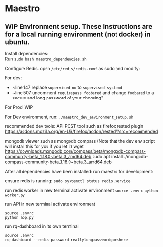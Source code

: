 # Maestro

## WIP Environment setup.  These instructions are for a local running environment (not docker) in ubuntu.   
Install dependencies:   
Run 
`sudo bash maestro_dependencies.sh`

Configure Redis.  open `/etc/redis/redis.conf` as sudo and modify:

For dev:
* ~line 147 replace `supervised no` to `supervised systemd`
* ~line 507 uncomment `requirepass foobared` and change `foobared` to a secure and long password of your choosing" 

For Prod:  WIP

For Dev environment, run:
`./maestro_dev_environment_setup.sh`

recommended dev tools:
API POST tool such as firefox rested plugin  
https://addons.mozilla.org/en-US/firefox/addon/rested/?src=recommended

mongodb viewer such as mongodb compass  (Note that the dev env script will install this for you if you let it)
wget https://downloads.mongodb.com/compass/beta/mongodb-compass-community-beta_1.18.0~beta.3_amd64.deb
sudo apt install ./mongodb-compass-community-beta_1.18.0~beta.3_amd64.deb


After all dependencies have been installed:  run maestro for development:

ensure redis is running:
`sudo systemctl status redis.service`

run redis worker in new terminal
activate environment
`source .envrc`
`python worker.py`

run API in new terminal
activate environment
```
source .envrc
python app.py
```

run rq-dashboard in its own terminal
```
source .envrc
rq-dashboard --redis-password reallylongpasswordgoeshere
```

